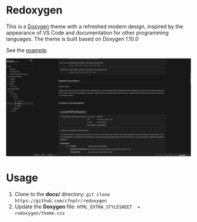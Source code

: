# Redoxygen

This is a [Doxygen](https://www.doxygen.nl) theme with a refreshed modern design, inspired by the appearance of VS Code and documentation for other programming languages. The theme is built based on Doxygen 1.10.0

See the [example](https://cfnptr.github.io/pack).

![Redoxygen theme look](screenshot.png)

# Usage

1. Clone to the **docs/** directory: ```git clone https://github.com/cfnptr/redoxygen```
2. Update the **Doxygen** file: ```HTML_EXTRA_STYLESHEET  = redoxygen/theme.css```